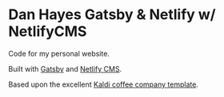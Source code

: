 # Dan Hayes Gatsby & Netlify w/ NetlifyCMS

Code for my personal website. 

Built with [Gatsby](https://www.gatsbyjs.org/) and [Netlify CMS](https://www.netlifycms.org).


Based upon the excellent [Kaldi coffee company template](https://github.com/AustinGreen/gatsby-starter-netlify-cms).
